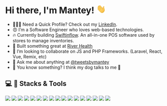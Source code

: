 # Hi there, I'm Mantey! <img src="wave.gif" width="30px">
<!--
**mantey-github/mantey-github** is a ✨ _special_ ✨ repository because its `README.md` (this file) appears on your GitHub profile.
<img align="right" alt="Girls Who Code" src= "skye😍.jpg" height = 370 width = 370 style="border-radius: 120px 20px 120px 20px;"/>
-->
- 🧑🏾‍💻 Need a Quick Profile? Check out my [LinkedIn](https://www.linkedin.com/in/danmantey).
- 😍 I’m a Software Engineer who loves web-based technologies.
- 🔥 Currently building [Swiftinflow](https://swiftinflow-stag.herokuapp.com). An all-in-one POS software used by stores to manage inventories.
- 🌱 Built something great at [River Health](https://helloriver.com)
- 👯 I’m looking to collaborate on JS and PHP Frameworks. (Laravel, React, Vue, Remix, etc)
- 💬 Ask me about anything at [@tweetsbymantey](https://x.com/tweetsbymantey)
- 🤫 You know something? I think my dog talks to me 🤗

## 💻 🔧 Stacks & Tools

![](https://img.shields.io/badge/Code-JavaScript-informational?style=flat&logo=JavaScript&logoColor=white&color=2bbc8a)
![](https://img.shields.io/badge/Code-PHP-informational?style=flat&logo=PHP&logoColor=white&color=2bbc8a)
![](https://img.shields.io/badge/Code-TypeScript-informational?style=flat&logo=TypeScript&logoColor=white&color=2bbc8a)
![](https://img.shields.io/badge/Code-Laravel-informational?style=flat&logo=Laravel&logoColor=white&color=2bbc8a)
![](https://img.shields.io/badge/Code-React-informational?style=flat&logo=react&logoColor=white&color=2bbc8a)
![](https://img.shields.io/badge/Code-Vue-informational?style=flat&logo=Vue.js&logoColor=white&color=2bbc8a)
![](https://img.shields.io/badge/Code-MySQL-informational?style=flat&logo=MySQL&logoColor=white&color=2bbc8a)
![](https://img.shields.io/badge/Code-PostgreSQL-informational?style=flat&logo=PostgreSQL&logoColor=white&color=2bbc8a)
![](https://img.shields.io/badge/Editor-VSCode-informational?style=flat&logo=visualstudiocode&logoColor=white&color=2bbc8a)
![](https://img.shields.io/badge/Cloud-AWS-informational?style=flat&logo=Amazon%20AWS&logoColor=white&color=2bbc8a)
![](https://img.shields.io/badge/Cloud-Google%20Cloud-informational?style=flat&logo=Google%20Cloud&logoColor=white&color=2bbc8a)
![](https://img.shields.io/badge/Style-Bootstrap-informational?style=flat&logo=Bootstrap&logoColor=white&color=2bbc8a)
![](https://img.shields.io/badge/Style-Tailwind-informational?style=flat&logo=Tailwind-CSS&logoColor=white&color=2bbc8a)
![](https://img.shields.io/badge/Tools-GitHub-informational?style=flat&logo=GitHub&logoColor=white&color=2bbc8a)
![](https://img.shields.io/badge/Tools-Actions-informational?style=flat&logo=github-actions&logoColor=white&color=2bbc8a)
![](https://img.shields.io/badge/Test-Jest-informational?style=flat&logo=jest&logoColor=white&color=2bbc8a)
![](https://img.shields.io/badge/Test-Cypress-informational?style=flat&logo=Cypress&logoColor=white&color=2bbc8a)
